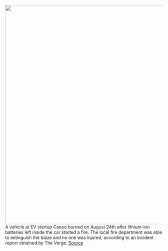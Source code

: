 <img src='https://cdn.vox-cdn.com/thumbor/dyfaaix7p9YLJYINYkqCvO3R6Z0=/0x0:1920x1280/1200x800/filters:focal(807x487:1113x793)/cdn.vox-cdn.com/uploads/chorus_image/image/70328780/canoo_Design_Exterior_03.0.jpg' width='700px' /><br/>
A vehicle at EV startup Canoo burned on August 24th after lithium-ion batteries left inside the car started a fire. The local fire department was able to extinguish the blaze and no one was injured, according to an incident report obtained by The Verge.
<a href='https://www.theverge.com/2021/12/29/22846610/canoo-fire-california-august-startup-battery-lithium-ion'> Source <a/>
